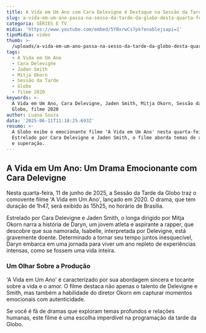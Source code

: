 ```yaml
---
title: A Vida em Um Ano com Cara Delevigne é Destaque na Sessão da Tarde da Globo
slug: a-vida-em-um-ano-passa-na-sesso-da-tarde-da-globo-desta-quarta-feira
categoria: SÉRIES E TV
midia: 'https://www.youtube.com/embed/5YBxrwCs7pk?enablejsapi=1'
tipoMidia: video
thumb: >-
  /uploads/a-vida-em-um-ano-passa-na-sesso-da-tarde-da-globo-desta-quarta-feira-thumb.jpg
tags:
  - A Vida em Um Ano
  - Cara Delevigne
  - Jaden Smith
  - Mitja Okorn
  - Sessão da Tarde
  - Globo
  - filme 2020
keywords: >-
  A Vida em Um Ano, Cara Delevigne, Jaden Smith, Mitja Okorn, Sessão da Tarde,
  Globo, filme 2020
author: Luana Souza
data: '2025-06-11T11:18:25.693Z'
resumo: >-
  A Globo exibe o emocionante filme 'A Vida em Um Ano' nesta quarta-feira.
  Estrelado por Cara Delevigne e Jaden Smith, o filme aborda temas de amor, vida
  e superação.
---
```


## A Vida em Um Ano: Um Drama Emocionante com Cara Delevigne

Nesta quarta-feira, 11 de junho de 2025, a Sessão da Tarde da Globo traz o comovente filme 'A Vida em Um Ano', lançado em 2020. O drama, que tem duração de 1h47, será exibido às 15h25, no horário de Brasília.

Estrelado por Cara Delevigne e Jaden Smith, o longa dirigido por Mitja Okorn narra a história de Daryn, um jovem atleta e aspirante a rapper, que descobre que sua namorada, Isabelle, interpretada por Delevigne, está gravemente doente. Determinado a tornar seu tempo juntos inesquecível, Daryn embarca em uma jornada para viver um ano repleto de experiências intensas, como se fossem uma vida inteira.

### Um Olhar Sobre a Produção

'A Vida em Um Ano' é caracterizado por sua abordagem sincera e tocante sobre a vida e o amor. O filme destaca não apenas o talento de Delevigne e Smith, mas também a habilidade do diretor Okorn em capturar momentos emocionais com autenticidade.

Se você é fã de dramas que exploram temas profundos e relações humanas, este filme é uma escolha imperdível na programação da tarde da Globo.
